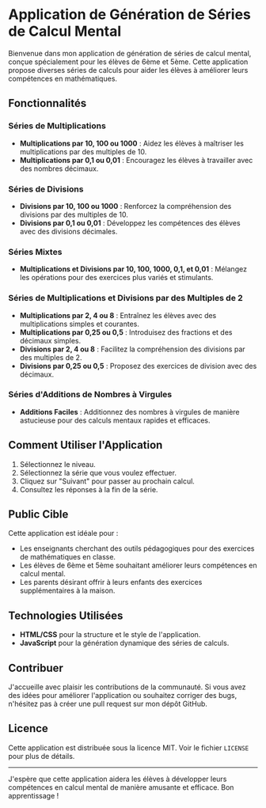 # Application de Génération de Séries de Calcul Mental

Bienvenue dans mon application de génération de séries de calcul mental, conçue spécialement pour les élèves de 6ème et 5ème. Cette application propose diverses séries de calculs pour aider les élèves à améliorer leurs compétences en mathématiques.

## Fonctionnalités

### Séries de Multiplications
- **Multiplications par 10, 100 ou 1000** : Aidez les élèves à maîtriser les multiplications par des multiples de 10.
- **Multiplications par 0,1 ou 0,01** : Encouragez les élèves à travailler avec des nombres décimaux.

### Séries de Divisions
- **Divisions par 10, 100 ou 1000** : Renforcez la compréhension des divisions par des multiples de 10.
- **Divisions par 0,1 ou 0,01** : Développez les compétences des élèves avec des divisions décimales.

### Séries Mixtes
- **Multiplications et Divisions par 10, 100, 1000, 0,1, et 0,01** : Mélangez les opérations pour des exercices plus variés et stimulants.

### Séries de Multiplications et Divisions par des Multiples de 2
- **Multiplications par 2, 4 ou 8** : Entraînez les élèves avec des multiplications simples et courantes.
- **Multiplications par 0,25 ou 0,5** : Introduisez des fractions et des décimaux simples.
- **Divisions par 2, 4 ou 8** : Facilitez la compréhension des divisions par des multiples de 2.
- **Divisions par 0,25 ou 0,5** : Proposez des exercices de division avec des décimaux.

### Séries d'Additions de Nombres à Virgules
- **Additions Faciles** : Additionnez des nombres à virgules de manière astucieuse pour des calculs mentaux rapides et efficaces.

## Comment Utiliser l'Application

1. Sélectionnez le niveau.
2. Sélectionnez la série que vous voulez effectuer.
3. Cliquez sur "Suivant" pour passer au prochain calcul.
4. Consultez les réponses à la fin de la série.

## Public Cible

Cette application est idéale pour :
- Les enseignants cherchant des outils pédagogiques pour des exercices de mathématiques en classe.
- Les élèves de 6ème et 5ème souhaitant améliorer leurs compétences en calcul mental.
- Les parents désirant offrir à leurs enfants des exercices supplémentaires à la maison.

## Technologies Utilisées

- **HTML/CSS** pour la structure et le style de l'application.
- **JavaScript** pour la génération dynamique des séries de calculs.

## Contribuer

J'accueille avec plaisir les contributions de la communauté. Si vous avez des idées pour améliorer l'application ou souhaitez corriger des bugs, n'hésitez pas à créer une pull request sur mon dépôt GitHub.

## Licence

Cette application est distribuée sous la licence MIT. Voir le fichier `LICENSE` pour plus de détails.

---

J'espère que cette application aidera les élèves à développer leurs compétences en calcul mental de manière amusante et efficace. Bon apprentissage !

